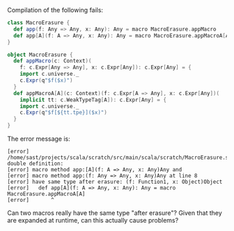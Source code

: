 Compilation of the following fails:
```scala
class MacroErasure {
  def app(f: Any => Any, x: Any): Any = macro MacroErasure.appMacro
  def app[A](f: A => Any, x: Any): Any = macro MacroErasure.appMacroA[A]
}

object MacroErasure {
  def appMacro(c: Context)(
    f: c.Expr[Any => Any], x: c.Expr[Any]): c.Expr[Any] = {
    import c.universe._
    c.Expr(q"$f($x)")
  }
  def appMacroA[A](c: Context)(f: c.Expr[A => Any], x: c.Expr[Any])(
    implicit tt: c.WeakTypeTag[A]): c.Expr[Any] = {
    import c.universe._
    c.Expr(q"$f[${tt.tpe}]($x)")
  }
}
```

The error message is:

```
[error] /home/sast/projects/scala/scratch/src/main/scala/scratch/MacroErasure.scala:9: double definition:
[error] macro method app:[A](f: A => Any, x: Any)Any and
[error] macro method app:(f: Any => Any, x: Any)Any at line 8
[error] have same type after erasure: (f: Function1, x: Object)Object
[error]   def app[A](f: A => Any, x: Any): Any = macro MacroErasure.appMacroA[A]
[error]       ^
```

Can two macros really have the same type "after erasure"?  Given that they are expanded at runtime, can this actually cause problems?

